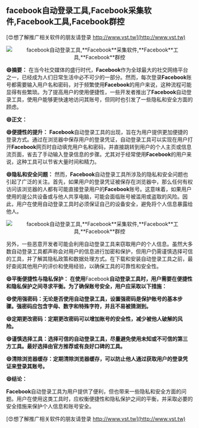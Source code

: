 ## **facebook自动登录工具,**Facebook**采集软件,**Facebook**工具,**Facebook**群控**

[😍想了解推广相关软件的朋友请登录 http://www.vst.tw](http://www.vst.tw)

 <center><img src="https://vst.tw/MP4/tuiguang/png/6.png" alt="facebook自动登录工具,**Facebook**采集软件,**Facebook**工具,**Facebook**群控"></center>

**😄摘要：**
在当今社交媒体的盛行时代，**Facebook**作为全球最大的社交网络平台之一，已经成为人们日常生活中必不可少的一部分。然而，每次登录**Facebook**账号都需要输入用户名和密码，对于频繁使用**Facebook**的用户来说，这种流程可能显得有些繁琐。为了提高用户的使用便捷性，一些开发者推出了**Facebook**自动登录工具，使用户能够更快速地访问其账号，但同时也引发了一些隐私和安全方面的顾虑。

**😄正文：**

**😄便捷性的提升：**
**Facebook**自动登录工具的出现，旨在为用户提供更加便捷的登录方式。通过在浏览器中保存用户的登录凭证，自动登录工具可以实现在用户打开**Facebook**网页时自动填充用户名和密码，并直接跳转到用户的个人主页或信息流页面，省去了手动输入登录信息的步骤。尤其对于经常使用**Facebook**的用户来说，这种工具可以节省大量时间和精力。

**😄隐私和安全问题：**
然而，**Facebook**自动登录工具所涉及的隐私和安全问题也引起了广泛的关注。首先，如果用户的登录凭证被保存在浏览器中，那么任何有权访问该浏览器的人都有可能直接登录用户的**Facebook**账号。这意味着，如果用户使用的是公共设备或与他人共享电脑，可能会面临账号被滥用或盗取的风险。因此，用户在使用自动登录工具时必须保证自己的设备安全，避免将个人信息暴露给他人。

 <center><img src="https://vst.tw/MP4/tuiguang/png/1.png" alt="facebook自动登录工具,**Facebook**采集软件,**Facebook**工具,**Facebook**群控"></center>

另外，一些恶意开发者可能会利用自动登录工具来窃取用户的个人信息。虽然大多数自动登录工具都声称会对用户的信息进行加密和保护，但用户仍需谨慎选择可信的工具，并了解其隐私政策和数据处理方式。在下载和安装自动登录工具之前，最好查阅其他用户的评价和使用经验，以确保工具的可靠性和安全性。

**😄平衡便捷性与隐私保护： 在使用**Facebook**自动登录工具时，用户需要在便捷性和隐私保护之间寻求平衡。为了确保账号安全，用户应采取以下措施：**

**😄使用强密码：无论是否使用自动登录工具，设置强密码是保护账号的基本步骤。强密码应包含字母、数字和特殊字符，并且不易被猜测到。**

**😄定期更改密码：定期更改密码可以增加账号的安全性，减少被他人破解的风险。**

**😄谨慎选择工具：选择可信的自动登录工具，尽量避免使用未知或不可信的第三方工具。最好选择由官方推荐或有良好口碑的工具。**

**😄清除浏览器缓存：定期清除浏览器缓存，可以防止他人通过获取用户的登录凭证来登录其账号。**

**😄结论：**

**Facebook**自动登录工具为用户提供了便利，但也带来一些隐私和安全方面的问题。用户在使用这类工具时，应权衡便捷性和隐私保护之间的平衡，并采取必要的安全措施来保护个人信息和账号安全。

[😍想了解推广相关软件的朋友请登录 http://www.vst.tw](http://www.vst.tw)



